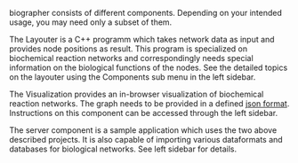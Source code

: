 biographer consists of different components. Depending on your intended usage, you may need only a subset of them.

The Layouter is a C++ programm which takes network data as input and provides node positions as result. This program is specialized on biochemical reaction networks and correspondingly needs special information on the biological functions of the nodes. See the detailed topics on the layouter using the Components sub menu in the left sidebar.

The Visualization provides an in-browser visualization of biochemical reaction networks. The graph needs to be provided in a defined [json format](graph_exchange.md). Instructions on this component can be accessed through the left sidebar.

The server component is a sample application which uses the two above described projects. It is also capable of importing various dataformats and databases for biological networks. See left sidebar for details.